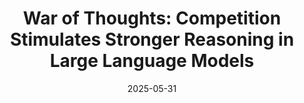 ---
title: 'War of Thoughts: Competition Stimulates Stronger Reasoning in Large Language Models'
authors:
- Yibin Chen
- admin
- YAN ZHENG
- Yifu Yuan
- Jianye HAO
author_notes:
  - 'Equal contribution'
  - 'Equal contribution'
  - ''
  - ''
  - ''
date: '2025-05-31' # Placeholder date for ACL 2025 Findings publication (adjust as needed)
publishDate: '2025-05-16T22:00:00Z' # Timestamp of this metadata generation (adjust as needed)
publication_types:
- conference
publication: '*Findings of the Association for Computational Linguistics: ACL 2025*'

featured: false # Set to true to feature this publication

# Links - replace with actual URLs when available
url_pdf: ''
url_code: ''
url_dataset: ''
url_poster: ''
url_project: ''
url_slides: ''
url_source: '' # Could be an arXiv link, or link to the publication page
url_video: ''

summary: 'This paper investigates how competitive mechanisms can enhance the reasoning capabilities of Large Language Models (LLMs), leading to improved performance on complex tasks.'

tags:
  - LLM
  - Reasoning
  - ACL 2025
  - ACL Findings
  - Competition

# Featured image
# To use, add an image named `featured.jpg/png` to your page's folder.
image:
  caption: '' # Optional caption for the image
  focal_point: '' # Options: Smart, Center, TopLeft, Top, TopRight, Left, Right, BottomLeft, Bottom, BottomRight
  preview_only: false # If true, Renders the image in lists only. Otherwise, Renders both in lists and articles.
---